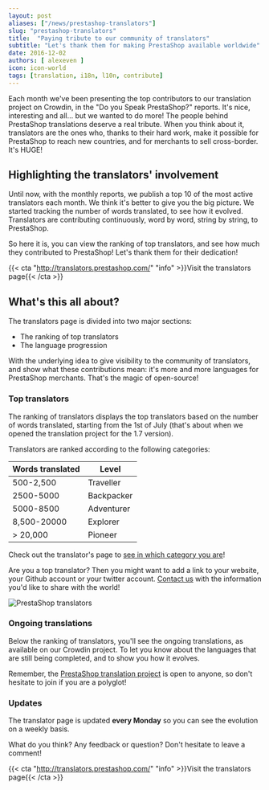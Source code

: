 ```yaml
---
layout: post
aliases: ["/news/prestashop-translators"]
slug: "prestashop-translators"
title:  "Paying tribute to our community of translators"
subtitle: "Let's thank them for making PrestaShop available worldwide"
date: 2016-12-02
authors: [ alexeven ]
icon: icon-world
tags: [translation, i18n, l10n, contribute]
---
```


Each month we've been presenting the top contributors to our translation project on Crowdin, in the "Do you Speak PrestaShop?" reports. It's nice, interesting and all... but we wanted to do more!
The people behind PrestaShop translations deserve a real tribute. When you think about it, translators are the ones who, thanks to their hard work, make it possible for PrestaShop to reach new countries, and for merchants to sell cross-border. It's HUGE!

## Highlighting the translators' involvement

Until now, with the monthly reports, we publish a top 10 of the most active translators each month. We think it's better to give you the big picture.
We started tracking the number of words translated, to see how it evolved. Translators are contributing continuously, word by word, string by string, to PrestaShop.

So here it is, you can view the ranking of top translators, and see how much they contributed to PrestaShop! Let's thank them for their dedication!


{{< cta "http://translators.prestashop.com/" "info" >}}Visit the translators page{{< /cta >}}


## What's this all about?

The translators page is divided into two major sections:

* The ranking of top translators
* The language progression

With the underlying idea to give visibility to the community of translators, and show what these contributions mean: it's more and more languages for PrestaShop merchants. That's the magic of open-source!

### Top translators

The ranking of translators displays the top translators based on the number of words translated, starting from the 1st of July (that's about when we opened the translation project for the 1.7 version).

Translators are ranked according to the following categories:

| Words translated | Level |
| ---------- | -------- |
| 500-2,500 | Traveller |
| 2500-5000 | Backpacker |
| 5000-8500 | Adventurer |
| 8,500-20000 | Explorer |
| > 20,000 | Pioneer |

Check out the translator's page to [see in which category you are](http://translators.prestashop.com/)!

Are you a top translator? Then you might want to add a link to your website, your Github account or your twitter account. <a href="mailto:translation@prestashop.com?Subject=Add my details to the translators page" target="_top">
Contact us</a> with the information you'd like to share with the world!

![PrestaShop translators](/assets/images/2016/12/PrestaShop_translator.jpg)

### Ongoing translations

Below the ranking of translators, you'll see the ongoing translations, as available on our Crowdin project. To let you know about the languages that are still being completed, and to show you how it evolves.

Remember, the [PrestaShop translation project](https://crowdin.com/project/prestashop-official) is open to anyone, so don't hesitate to join if you are a polyglot!

### Updates

The translator page is updated **every Monday** so you can see the evolution on a weekly basis.

What do you think? Any feedback or question? Don't hesitate to leave a comment!

{{< cta "http://translators.prestashop.com/" "info" >}}Visit the translators page{{< /cta >}}
